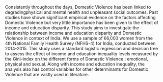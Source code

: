 Consistently throughout the days, Domestic Violence has been linked to degradingphysical and mental health and unpleasant social outcomes. Past studies have shown significant empirical evidence on the factors affecting Domestic Violence but very little importance has been given to the effect of income and education disparity. This study aims to investigate the relationship between income and education disparity and Domestic Violence in context of India. We use a sample of 66,000 women from the 4th National Family Health Survey (NFHS-4) for India, conducted between 2014-2015. This study uses a standard logistic regression and decision tree to assess the effect of income and education inequality levels measured by the Gini-index on the different forms of Domestic Violence : emotional, physical and sexual. Along with income and education inequality, the analysis also has control variables for other determinants for Domestic Violence that are vastly used in literature. 